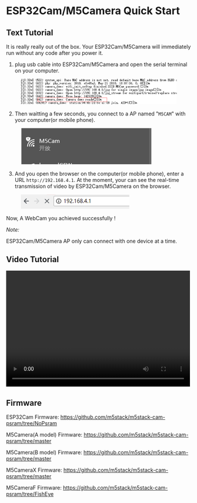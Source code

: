 # ESP32Cam/M5Camera Quick Start

## Text Tutorial

It is really really out of the box. Your ESP32Cam/M5Camera will immediately run without any code after you power it.

1. plug usb cable into ESP32Cam/M5Camera and open the serial terminal on your computer.

<figure>
    <img src="/images/m5stack/getting_started_pics/get_started_with_unit/ESP32CAM_Terminal.png">
</figure>


2. Then waitting a few seconds, you connect to a AP named "`M5CAM`" with your computer(or mobile phone).

<figure>
    <img src="/images/m5stack/getting_started_pics/get_started_with_unit/ESP32CAM_M5CAM.png">
</figure>


3. And you open the browser on the computer(or mobile phone), enter a URL `http://192.168.4.1`. At the moment, your can see the real-time transmission of video by ESP32Cam/M5Camera on the browser.

<figure>
    <img src="/images/m5stack/getting_started_pics/get_started_with_unit/ESP32CAM_Browser.png">
</figure>

Now, A WebCam you achieved successfully !

*Note:*

ESP32Cam/M5Camera AP only can connect with one device at a time.

## Video Tutorial

<video width="500" height="315" controls>
    <source src="https://m5stack.oss-cn-shenzhen.aliyuncs.com/video/LukeVideo/M5stack%20ESP32cam%20VS%20M5Camera%20(PSram)%20%20%20Setup.mp4" type="video/mp4">
</video>

## Firmware

ESP32Cam Firmware: https://github.com/m5stack/m5stack-cam-psram/tree/NoPsram

M5Camera(A model) Firmware: https://github.com/m5stack/m5stack-cam-psram/tree/master

M5Camera(B model) Firmware: https://github.com/m5stack/m5stack-cam-psram/tree/master

M5CameraX Firmware: https://github.com/m5stack/m5stack-cam-psram/tree/master

M5CameraF Firmware: https://github.com/m5stack/m5stack-cam-psram/tree/FishEye
